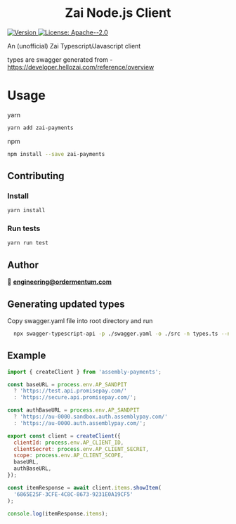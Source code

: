 <h1 align="center">Zai Node.js Client</h1>
<p>
  <a href="https://www.npmjs.com/package/assembly-payments" target="_blank">
    <img alt="Version" src="https://img.shields.io/npm/v/assembly-payments.svg">
  </a>
  <a href="#" target="_blank">
    <img alt="License: Apache--2.0" src="https://img.shields.io/badge/License-Apache--2.0-yellow.svg" />
  </a>
</p>

An (unofficial) Zai Typescript/Javascript client

types are swagger generated from - https://developer.hellozai.com/reference/overview

# Usage

yarn

```sh
yarn add zai-payments
```

npm

```sh
npm install --save zai-payments
```

## Contributing

### Install

```sh
yarn install
```

### Run tests

```sh
yarn run test
```

## Author

👤 **engineering@ordermentum.com**

## Generating updated types

Copy swagger.yaml file into root directory and run

```bash
  npx swagger-typescript-api -p ./swagger.yaml -o ./src -n types.ts --no-client
```

## Example

```javascript
import { createClient } from 'assembly-payments';

const baseURL = process.env.AP_SANDPIT
  ? 'https://test.api.promisepay.com/'
  : 'https://secure.api.promisepay.com/';

const authBaseURL = process.env.AP_SANDPIT
  ? 'https://au-0000.sandbox.auth.assemblypay.com/'
  : 'https://au-0000.auth.assemblypay.com/';

export const client = createClient({
  clientId: process.env.AP_CLIENT_ID,
  clientSecret: process.env.AP_CLIENT_SECRET,
  scope: process.env.AP_CLIENT_SCOPE,
  baseURL,
  authBaseURL,
});

const itemResponse = await client.items.showItem(
  '6865E25F-3CFE-4C8C-8673-9231E0A19CF5'
);

console.log(itemResponse.items);
```
